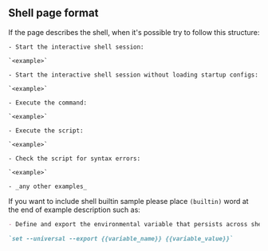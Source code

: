 ## Shell page format

If the page describes the shell, when it's possible try to follow this structure:

```
- Start the interactive shell session:

`<example>`

- Start the interactive shell session without loading startup configs:

`<example>`

- Execute the command:

`<example>`

- Execute the script:

`<example>`

- Check the script for syntax errors:

`<example>`

- _any other examples_
```

If you want to include shell builtin sample please place `(builtin)` word at the end of example description such as:

```md
- Define and export the environmental variable that persists across shell restarts (builtin):

`set --universal --export {{variable_name}} {{variable_value}}`
```
